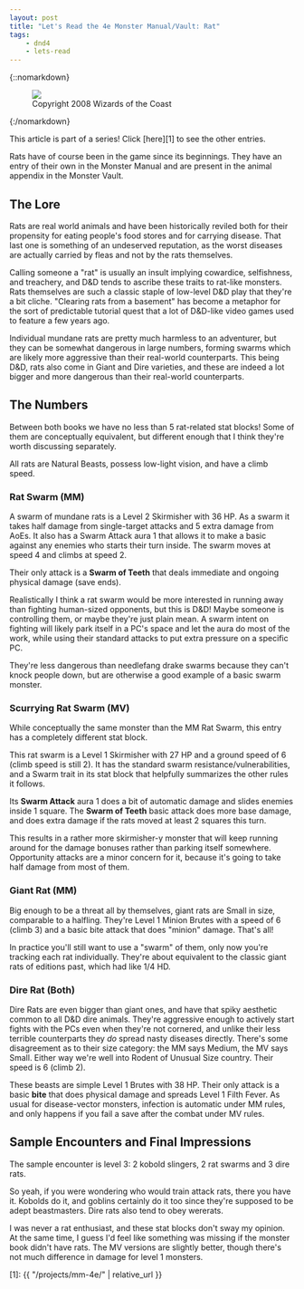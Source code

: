 ```yaml
---
layout: post
title: "Let's Read the 4e Monster Manual/Vault: Rat"
tags:
    - dnd4
    - lets-read
---
```


{::nomarkdown}
<figure class="left">
  <img src="{{ "/assets/wir-mm-4e-rat.png" | absolute_url }}"/>
  <figcaption>
    Copyright 2008 Wizards of the Coast
  </figcaption>
</figure>
{:/nomarkdown}

This article is part of a series! Click [here][1] to see the other entries.

Rats have of course been in the game since its beginnings. They have an entry of
their own in the Monster Manual and are present in the animal appendix in the
Monster Vault.

## The Lore

Rats are real world animals and have been historically reviled both for their
propensity for eating people's food stores and for carrying disease. That last
one is something of an undeserved reputation, as the worst diseases are actually
carried by fleas and not by the rats themselves.

Calling someone a "rat" is usually an insult implying cowardice, selfishness,
and treachery, and D&D tends to ascribe these traits to rat-like
monsters. Rats themselves are such a classic staple of low-level D&D play that
they're a bit cliche. "Clearing rats from a basement" has become a metaphor for
the sort of predictable tutorial quest that a lot of D&D-like video games used
to feature a few years ago.

Individual mundane rats are pretty much harmless to an adventurer, but they can
be somewhat dangerous in large numbers, forming swarms which are likely more
aggressive than their real-world counterparts. This being D&D, rats also come in
Giant and Dire varieties, and these are indeed a lot bigger and more dangerous
than their real-world counterparts.

## The Numbers

Between both books we have no less than 5 rat-related stat blocks! Some of them
are conceptually equivalent, but different enough that I think they're worth
discussing separately.

All rats are Natural Beasts, possess low-light vision, and have a climb speed.

### Rat Swarm (MM)

A swarm of mundane rats is a Level 2 Skirmisher with 36 HP. As a swarm it takes
half damage from single-target attacks and 5 extra damage from AoEs. It also has
a Swarm Attack aura 1 that allows it to make a basic against any enemies who
starts their turn inside. The swarm moves at speed 4 and climbs at speed 2.

Their only attack is a **Swarm of Teeth** that deals immediate and ongoing
physical damage (save ends).

Realistically I think a rat swarm would be more interested in running away than
fighting human-sized opponents, but this is D&D! Maybe someone is controlling
them, or maybe they're just plain mean. A swarm intent on fighting will likely
park itself in a PC's space and let the aura do most of the work, while using
their standard attacks to put extra pressure on a specific PC.

They're less dangerous than needlefang drake swarms because they can't knock
people down, but are otherwise a good example of a basic swarm monster.

### Scurrying Rat Swarm (MV)

While conceptually the same monster than the MM Rat Swarm, this entry has a
completely different stat block.

This rat swarm is a Level 1 Skirmisher with 27 HP and a ground speed of 6 (climb
speed is still 2). It has the standard swarm resistance/vulnerabilities, and a
Swarm trait in its stat block that helpfully summarizes the other rules it
follows.

Its **Swarm Attack** aura 1 does a bit of automatic damage and slides enemies
inside 1 square. The **Swarm of Teeth** basic attack does more base damage, and
does extra damage if the rats moved at least 2 squares this turn.

This results in a rather more skirmisher-y monster that will keep running around
for the damage bonuses rather than parking itself somewhere. Opportunity attacks
are a minor concern for it, because it's going to take half damage from most of
them.

### Giant Rat (MM)

Big enough to be a threat all by themselves, giant rats are Small in size,
comparable to a halfling. They're Level 1 Minion Brutes with a speed of 6
(climb 3) and a basic bite attack that does "minion" damage. That's all!

In practice you'll still want to use a "swarm" of them, only now you're tracking
each rat individually. They're about equivalent to the classic giant rats of
editions past, which had like 1/4 HD.

### Dire Rat (Both)

Dire Rats are even bigger than giant ones, and have that spiky aesthetic common
to all D&D dire animals. They're aggressive enough to actively start fights with
the PCs even when they're not cornered, and unlike their less terrible
counterparts they _do_ spread nasty diseases directly. There's some disagreement
as to their size category: the MM says Medium, the MV says Small. Either way
we're well into Rodent of Unusual Size country. Their speed is 6 (climb 2).

These beasts are simple Level 1 Brutes with 38 HP. Their only attack is a basic
**bite** that does physical damage and spreads Level 1 Filth Fever. As usual for
disease-vector monsters, infection is automatic under MM rules, and only happens
if you fail a save after the combat under MV rules.

## Sample Encounters and Final Impressions

The sample encounter is level 3: 2 kobold slingers, 2 rat swarms and 3 dire
rats.

So yeah, if you were wondering who would train attack rats, there you have
it. Kobolds do it, and goblins certainly do it too since they're supposed to be
adept beastmasters. Dire rats also tend to obey wererats.

I was never a rat enthusiast, and these stat blocks don't sway my opinion. At
the same time, I guess I'd feel like something was missing if the monster book
didn't have rats. The MV versions are slightly better, though there's not much
difference in damage for level 1 monsters.

[1]: {{ "/projects/mm-4e/" | relative_url }}
